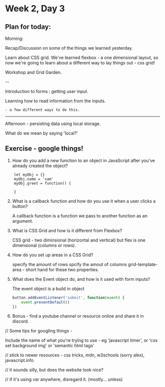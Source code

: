 # Week 2, Day 3

## Plan for today:

Morning: 

Recap/Discussion on some of the things we learned yesterday. 

Learn about CSS grid. We've learned flexbox - a one dimensional layout, so now we're going to learn about a different way to lay things out - css grid!

Workshop and Grid Garden. 

--

Introduction to forms : getting user input. 

Learning how to read information from the inputs. 

    - a few different ways to do this. 

---

Afternoon - persisting data using local storage. 

What do we mean by saying 'local?'


## Exercise - google things!

1. How do you add a new function to an object in JavaScript after you've already created the object?
```
    let myObj = {}
    myObj.name = 'sam'
    myObj.greet = function() {

    }

```
2. What is a callback function and how do you use it when a user clicks a button?

    A callback function is a function we pass to another function as an argument. 

3. What is CSS Grid and how is it different from Flexbox?

    CSS grid - two diminsional (horizontal and vertical) but flex is one dimensional (columns or rows). 

4. How do you set up areas in a CSS Grid?

    specify the amount of rows
    spcify the amout of columns
    grid-template-area - short hand for these two properties. 

5. What does the Event object do, and how is it used with form inputs?

    The event object is a build in object 

    ```js
    button.addEventListener('submit', function(event) {
        event.preventDefault()
    })
    
    ```

6. Bonus - find a youtube channel or resource online and share it in discord. 

// Some tips for googling things - 

Include the name of what you're trying to use - eg 'javascript timer', or 'css set background img' or 'semantic html tags' 

// stick to newer resources - css tricks, mdn, w3schools (sorry alex), javascript.info

// it sounds silly, but does the website look nice?

// if it's using var anywhere, disregard it. (mostly... unless)


